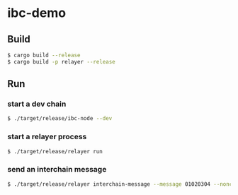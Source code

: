 # ibc-demo

## Build

```bash
$ cargo build --release
$ cargo build -p relayer --release
```

## Run

### start a dev chain

```bash
$ ./target/release/ibc-node --dev
```

### start a relayer process

```bash
$ ./target/release/relayer run
```

### send an interchain message

```bash
$ ./target/release/relayer interchain-message --message 01020304 --nonce 0 --para-id 0
```
